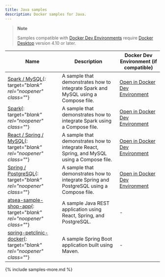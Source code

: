 ```yaml
---
title: Java samples
description: Docker samples for Java.
---
```


> **Note**
>
> Samples compatible with [Docker Dev Environments](../desktop/dev-environments/index.md) require [Docker Desktop](../get-docker.md) version 4.10 or later.

| Name | Description | Docker Dev Environment (if compatible) |
| ---- | ----------- | -------------------------------------- |
| [Spark / MySQL](https://github.com/docker/awesome-compose/tree/master/sparkjava-mysql){: target="_blank" rel="noopener" class="_"} | A sample that demonstrates how to integrate Spark and MySQL using a Compose file. | [Open in Docker Dev Environment](https://open.docker.com/dashboard/dev-envs?url=https://github.com/docker/awesome-compose/tree/master/sparkjava-mysql) |
| [Spark](https://github.com/docker/awesome-compose/tree/master/sparkjava){: target="_blank" rel="noopener" class="_"} | A sample that demonstrates how to integrate Spark using a Compose file. | [Open in Docker Dev Environment](https://open.docker.com/dashboard/dev-envs?url=https://github.com/docker/awesome-compose/tree/master/sparkjava) |
| [React / Spring / MySQL](https://github.com/docker/awesome-compose/tree/master/react-java-mysql){: target="_blank" rel="noopener" class="_"} | A sample that demonstrates how to integrate React, Spring, and MySQL using a Compose file. | [Open in Docker Dev Environment](https://open.docker.com/dashboard/dev-envs?url=https://github.com/docker/awesome-compose/tree/master/react-java-mysql) |
| [Spring / PostgreSQL](https://github.com/docker/awesome-compose/tree/master/spring-postgres){: target="_blank" rel="noopener" class="_"} | A sample that demonstrates how to integrate Spring and PostgreSQL using a Compose file. | [Open in Docker Dev Environment](https://open.docker.com/dashboard/dev-envs?url=https://github.com/docker/awesome-compose/tree/master/spring-postgres) |
| [atsea-sample-shop-app](https://github.com/dockersamples/atsea-sample-shop-app){: target="_blank" rel="noopener" class="_"} | A sample Java REST application using React, Spring, and PostgreSQL. | - |
| [spring-petclinic-docker](https://github.com/dockersamples/spring-petclinic-docker){: target="_blank" rel="noopener" class="_"} | A sample Spring Boot application built using Maven. | - |


{% include samples-more.md %}